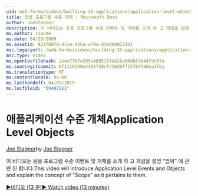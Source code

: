 ```yaml
---
uid: web-forms/videos/building-35-applications/application-level-objects
title: 응용 프로그램 수준 개체 | Microsoft Docs
author: JoeStagner
description: 이 비디오는 응용 프로그램 수준 이벤트 및 개체를 소개 하 고 개념을 설명 &quot;범위&quot; 에 관련 된 합니다.
ms.author: riande
ms.date: 04/20/2009
ms.assetid: 921f8078-dcce-42ba-a79a-d3e0b0922161
msc.legacyurl: /web-forms/videos/building-35-applications/application-level-objects
msc.type: video
ms.openlocfilehash: 2eee7f07e205a468516fe828a66bb57b44f9c57a
ms.sourcegitcommit: 0f1119340e4464720cfd16d0ff15764746ea1fea
ms.translationtype: MT
ms.contentlocale: ko-KR
ms.lasthandoff: 04/09/2019
ms.locfileid: "59407811"
---
```

# <a name="application-level-objects"></a><span data-ttu-id="c732e-103">애플리케이션 수준 개체</span><span class="sxs-lookup"><span data-stu-id="c732e-103">Application Level Objects</span></span>

<span data-ttu-id="c732e-104">[Joe Stagner](https://github.com/JoeStagner)</span><span class="sxs-lookup"><span data-stu-id="c732e-104">by [Joe Stagner](https://github.com/JoeStagner)</span></span>

<span data-ttu-id="c732e-105">이 비디오는 응용 프로그램 수준 이벤트 및 개체를 소개 하 고 개념을 설명 &quot;범위&quot; 에 관련 된 합니다.</span><span class="sxs-lookup"><span data-stu-id="c732e-105">This video will introduce Application Level Events and Objects and explain the concept of &quot;Scope&quot; as it pertains to them.</span></span>

[<span data-ttu-id="c732e-106">&#9654;비디오 (13 분)</span><span class="sxs-lookup"><span data-stu-id="c732e-106">&#9654; Watch video (13 minutes)</span></span>](https://channel9.msdn.com/Blogs/ASP-NET-Site-Videos/application-level-objects)
